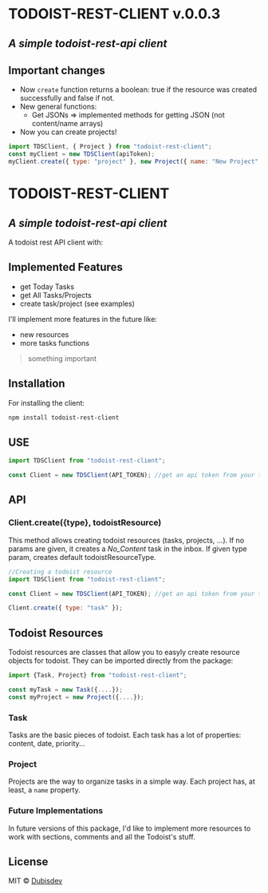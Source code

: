 # TODOIST-REST-CLIENT v.0.0.3

## _A simple todoist-rest-api client_

## Important changes

- Now `create` function returns a boolean: true if the resource was created successfully and false if not.
- New general functions:
  - Get JSONs => implemented methods for getting JSON (not content/name arrays)
- Now you can create projects!

```js
import TDSClient, { Project } from "todoist-rest-client";
const myClient = new TDSClient(apiToken);
myClient.create({ type: "project" }, new Project({ name: "New Project" }));
```

# TODOIST-REST-CLIENT

## _A simple todoist-rest-api client_

A todoist rest API client with:

## Implemented Features

- get Today Tasks
- get All Tasks/Projects
- create task/project (see examples)

I'll implement more features in the future like:

- new resources
- more tasks functions

> something important

## Installation

For installing the client:

```sh
npm install todoist-rest-client
```

## USE

```js
import TDSClient from "todoist-rest-client";

const Client = new TDSClient(API_TOKEN); //get an api token from your todoist integrations page
```

## API

### Client.create({type}, todoistResource)

This method allows creating todoist resources (tasks, projects, ...).
If no params are given, it creates a _No_Content_ task in the inbox.
If given type param, creates default todoistResourceType.

```js
//Creating a todoist resource
import TDSClient from "todoist-rest-client";

const Client = new TDSClient(API_TOKEN); //get an api token from your todoist integrations page

Client.create({ type: "task" });
```

## Todoist Resources

Todoist resources are classes that allow you to easyly create resource objects for todoist.
They can be imported directly from the package:

```js
import {Task, Project} from "todoist-rest-client";

const myTask = new Task({....});
const myProject = new Project({....});
```

### Task

Tasks are the basic pieces of todoist. Each task has a lot of properties: content, date, priority...

### Project

Projects are the way to organize tasks in a simple way. Each project has, at least, a `name` property.

### Future Implementations

In future versions of this package, I'd like to implement more resources to work with sections, comments and all the Todoist's stuff.

## License

MIT © [Dubisdev](https://dubis.dev)
